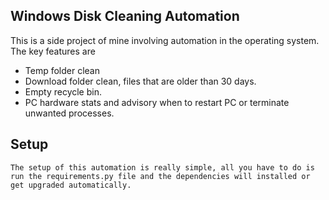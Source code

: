 ## Windows Disk Cleaning Automation
This is a side project of mine involving automation in the operating system. The key features are
* Temp folder clean
* Download folder clean, files that are older than 30 days.
* Empty recycle bin.
* PC hardware stats and advisory when to restart PC or terminate unwanted processes.

## Setup
```
The setup of this automation is really simple, all you have to do is run the requirements.py file and the dependencies will installed or get upgraded automatically.

```
